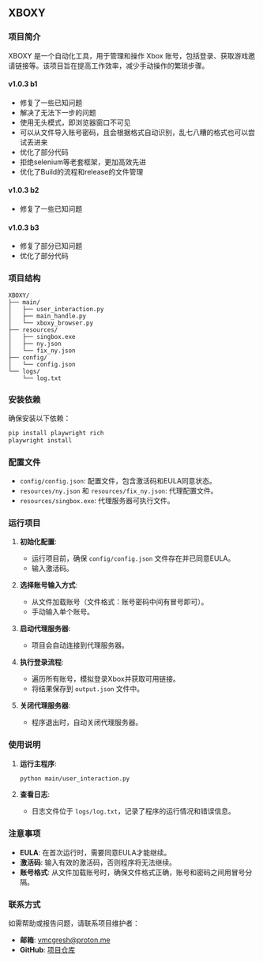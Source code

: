 ## XBOXY

### 项目简介

XBOXY 是一个自动化工具，用于管理和操作 Xbox 账号，包括登录、获取游戏邀请链接等。该项目旨在提高工作效率，减少手动操作的繁琐步骤。


#### v1.0.3 b1
- 修复了一些已知问题
- 解决了无法下一步的问题
- 使用无头模式，即浏览器窗口不可见
- 可以从文件导入账号密码，且会根据格式自动识别，乱七八糟的格式也可以尝试丢进来
- 优化了部分代码
- 拒绝selenium等老套框架，更加高效先进
- 优化了Build的流程和release的文件管理

#### v1.0.3 b2
- 修复了一些已知问题

#### v1.0.3 b3
- 修复了部分已知问题
- 优化了部分代码

### 项目结构

```
XBOXY/
├── main/
│   ├── user_interaction.py
│   ├── main_handle.py
│   └── xboxy_browser.py
├── resources/
│   ├── singbox.exe
│   ├── ny.json
│   └── fix_ny.json
├── config/
│   └── config.json
└── logs/
    └── log.txt
```

### 安装依赖

确保安装以下依赖：

```bash
pip install playwright rich
playwright install
```

### 配置文件

- `config/config.json`: 配置文件，包含激活码和EULA同意状态。
- `resources/ny.json` 和 `resources/fix_ny.json`: 代理配置文件。
- `resources/singbox.exe`: 代理服务器可执行文件。

### 运行项目

1. **初始化配置**:
   - 运行项目前，确保 `config/config.json` 文件存在并已同意EULA。
   - 输入激活码。

2. **选择账号输入方式**:
   - 从文件加载账号（文件格式：账号密码中间有冒号即可）。
   - 手动输入单个账号。

3. **启动代理服务器**:
   - 项目会自动连接到代理服务器。

4. **执行登录流程**:
   - 遍历所有账号，模拟登录Xbox并获取可用链接。
   - 将结果保存到 `output.json` 文件中。

5. **关闭代理服务器**:
   - 程序退出时，自动关闭代理服务器。

### 使用说明

1. **运行主程序**:

   ```bash
   python main/user_interaction.py
   ```

2. **查看日志**:
   - 日志文件位于 `logs/log.txt`，记录了程序的运行情况和错误信息。

### 注意事项

- **EULA**: 在首次运行时，需要同意EULA才能继续。
- **激活码**: 输入有效的激活码，否则程序将无法继续。
- **账号格式**: 从文件加载账号时，确保文件格式正确，账号和密码之间用冒号分隔。

### 联系方式

如需帮助或报告问题，请联系项目维护者：

- **邮箱**: vmcgresh@proton.me
- **GitHub**: [项目仓库](https://github.com/Kevin-O-Hsu/XBOXY)

